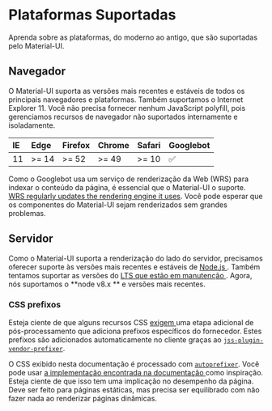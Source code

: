 # Plataformas Suportadas

<p class="description">Aprenda sobre as plataformas, do moderno ao antigo, que são suportadas pelo Material-UI.</p>

## Navegador

O Material-UI suporta as versões mais recentes e estáveis de todos os principais navegadores e plataformas. Também suportamos o Internet Explorer 11. Você não precisa fornecer nenhum JavaScript polyfill, pois gerenciamos recursos de navegador não suportados internamente e isoladamente.

| IE | Edge  | Firefox | Chrome | Safari | Googlebot |
|:-- |:----- |:------- |:------ |:------ |:--------- |
| 11 | >= 14 | >= 52   | >= 49  | >= 10  | ✅         |

Como o Googlebot usa um serviço de renderização da Web (WRS) para indexar o conteúdo da página, é essencial que o Material-UI o suporte. [WRS regularly updates the rendering engine it uses](https://webmasters.googleblog.com/2019/05/the-new-evergreen-googlebot.html). Você pode esperar que os componentes do Material-UI sejam renderizados sem grandes problemas.

## Servidor

Como o Material-UI suporta a renderização do lado do servidor, precisamos oferecer suporte às versões mais recentes e estáveis de [ Node.js ](https://github.com/nodejs/node). Também tentamos suportar as versões do [ LTS que estão em manutenção ](https://github.com/nodejs/Release#lts-schedule1). Agora, nós suportamos o **node v8.x ** e versões mais recentes.

### CSS prefixos

Esteja ciente de que alguns recursos CSS [ exigem ](https://github.com/cssinjs/jss/issues/279) uma etapa adicional de pós-processamento que adiciona prefixos específicos do fornecedor. Estes prefixos são adicionados automaticamente no cliente graças ao [` jss-plugin-vendor-prefixer `](https://www.npmjs.com/package/jss-plugin-vendor-prefixer).

O CSS exibido nesta documentação é processado com [`autoprefixer`](https://www.npmjs.com/package/autoprefixer). Você pode usar [ a implementação encontrada na documentação ](https://github.com/mui-org/material-ui/blob/47aa5aeaec1d4ac2c08fd0e84277d6b91e497557/pages/_document.js#L123) como inspiração. Esteja ciente de que isso tem uma implicação no desempenho da página. Deve ser feito para páginas estáticas, mas precisa ser equilibrado com não fazer nada ao renderizar páginas dinâmicas.
